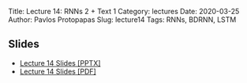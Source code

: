 Title: Lecture 14: RNNs 2 + Text 1
Category: lectures
Date: 2020-03-25
Author: Pavlos Protopapas
Slug: lecture14
Tags: RNNs, BDRNN, LSTM


## Slides

- [Lecture 14 Slides [PPTX]](presentation/cs109b_lecture_rnns.pptx)
- [Lecture 14 Slides [PDF]](presentation/cs109b_lecture_rnns.pdf)

